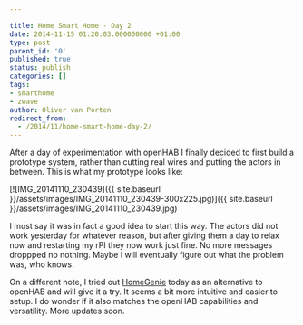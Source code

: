 ```yaml
---

title: Home Smart Home - Day 2
date: 2014-11-15 01:20:03.000000000 +01:00
type: post
parent_id: '0'
published: true
status: publish
categories: []
tags:
- smarthome
- zwave
author: Oliver van Porten
redirect_from:
  - /2014/11/home-smart-home-day-2/
---
```

After a day of experimentation with openHAB I finally decided to first build a prototype system, rather than cutting real wires and putting the actors in between. This is what my prototype looks like:

[![IMG_20141110_230439]({{ site.baseurl }}/assets/images/IMG_20141110_230439-300x225.jpg)]({{ site.baseurl }}/assets/images/IMG_20141110_230439.jpg)

I must say it was in fact a good idea to start this way. The actors did not work yesterday for whatever reason, but after giving them a day to relax now and restarting my rPI they now work just fine. No more messages droppped no nothing. Maybe I will eventually figure out what the problem was, who knows.

On a different note, I tried out [HomeGenie](http://www.homegenie.it/) today as an alternative to openHAB and will give it a try. It seems a bit more intuitive and easier to setup. I do wonder if it also matches the openHAB capabilities and versatility. More updates soon.
